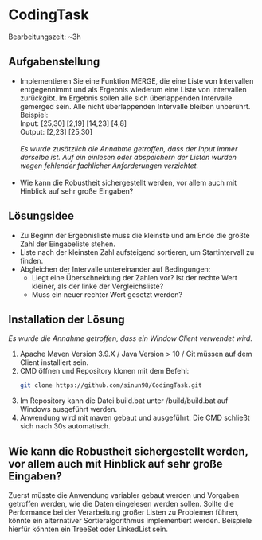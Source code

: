 # CodingTask
Bearbeitungszeit: ~3h
## Aufgabenstellung 
* Implementieren Sie eine Funktion MERGE, die eine Liste von Intervallen entgegennimmt und als
Ergebnis wiederum eine Liste von Intervallen zurückgibt. Im Ergebnis sollen alle sich überlappenden
Intervalle gemerged sein. Alle nicht überlappenden Intervalle bleiben unberührt.<br />
Beispiel:<br />
Input: [25,30] [2,19] [14,23] [4,8]<br />
Output: [2,23] [25,30]<br /><br />
_Es wurde zusätzlich die Annahme getroffen, dass der Input immer derselbe ist. Auf ein einlesen oder abspeichern der Listen wurden wegen fehlender fachlicher Anforderungen verzichtet._<br /><br />
* Wie kann die Robustheit sichergestellt werden, vor allem auch mit Hinblick auf sehr große
Eingaben?

## Lösungsidee
* Zu Beginn der Ergebnisliste muss die kleinste und am Ende die größte Zahl der Eingabeliste stehen.
* Liste nach der kleinsten Zahl aufsteigend sortieren, um Startintervall zu finden.
* Abgleichen der Intervalle untereinander auf Bedingungen:
  * Liegt eine Überschneidung der Zahlen vor? Ist der rechte Wert kleiner, als der linke der Vergleichsliste?
  * Muss ein neuer rechter Wert gesetzt werden?
## Installation der Lösung 
_Es wurde die Annahme getroffen, dass ein Window Client verwendet wird._
1. Apache Maven Version 3.9.X / Java Version > 10 / Git müssen auf dem Client installiert sein.
2. CMD öffnen und Repository klonen mit dem Befehl: 
   ```sh
   git clone https://github.com/sinun98/CodingTask.git
   ```
3. Im Repository kann die Datei build.bat unter /build/build.bat auf Windows ausgeführt werden. 
4. Anwendung wird mit maven gebaut und ausgeführt. Die CMD schließt sich nach 30s automatisch. 

## Wie kann die Robustheit sichergestellt werden, vor allem auch mit Hinblick auf sehr große Eingaben?
Zuerst müsste die Anwendung variabler gebaut werden und Vorgaben getroffen werden, wie die Daten eingelesen werden sollen.
Sollte die Performance bei der Verarbeitung großer Listen zu Problemen führen, könnte ein alternativer Sortieralgorithmus implementiert werden. Beispiele hierfür könnten ein TreeSet oder LinkedList sein. 
